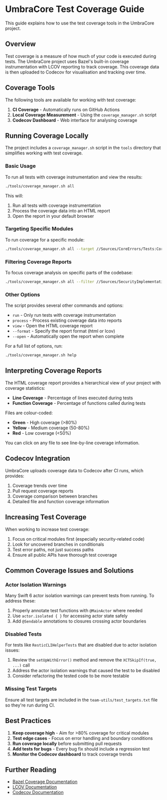 # UmbraCore Test Coverage Guide

This guide explains how to use the test coverage tools in the UmbraCore project.

## Overview

Test coverage is a measure of how much of your code is executed during tests. The UmbraCore project uses Bazel's built-in coverage instrumentation with LCOV reporting to track coverage. This coverage data is then uploaded to Codecov for visualisation and tracking over time.

## Coverage Tools

The following tools are available for working with test coverage:

1. **CI Coverage** - Automatically runs on GitHub Actions
2. **Local Coverage Measurement** - Using the `coverage_manager.sh` script
3. **Codecov Dashboard** - Web interface for analysing coverage

## Running Coverage Locally

The project includes a `coverage_manager.sh` script in the `tools` directory that simplifies working with test coverage.

### Basic Usage

To run all tests with coverage instrumentation and view the results:

```bash
./tools/coverage_manager.sh all
```

This will:
1. Run all tests with coverage instrumentation
2. Process the coverage data into an HTML report
3. Open the report in your default browser

### Targeting Specific Modules

To run coverage for a specific module:

```bash
./tools/coverage_manager.sh all --target //Sources/CoreErrors/Tests:CoreErrorsTests
```

### Filtering Coverage Reports

To focus coverage analysis on specific parts of the codebase:

```bash
./tools/coverage_manager.sh all --filter //Sources/SecurityImplementation/...
```

### Other Options

The script provides several other commands and options:

- `run` - Only run tests with coverage instrumentation
- `process` - Process existing coverage data into reports
- `view` - Open the HTML coverage report
- `--format` - Specify the report format (html or lcov)
- `--open` - Automatically open the report when complete

For a full list of options, run:

```bash
./tools/coverage_manager.sh help
```

## Interpreting Coverage Reports

The HTML coverage report provides a hierarchical view of your project with coverage statistics:

- **Line Coverage** - Percentage of lines executed during tests
- **Function Coverage** - Percentage of functions called during tests

Files are colour-coded:
- **Green** - High coverage (>80%)
- **Yellow** - Medium coverage (50-80%)
- **Red** - Low coverage (<50%)

You can click on any file to see line-by-line coverage information.

## Codecov Integration

UmbraCore uploads coverage data to Codecov after CI runs, which provides:

1. Coverage trends over time
2. Pull request coverage reports
3. Coverage comparison between branches
4. Detailed file and function coverage information

## Increasing Test Coverage

When working to increase test coverage:

1. Focus on critical modules first (especially security-related code)
2. Look for uncovered branches in conditionals
3. Test error paths, not just success paths
4. Ensure all public APIs have thorough test coverage

## Common Coverage Issues and Solutions

### Actor Isolation Warnings

Many Swift 6 actor isolation warnings can prevent tests from running. To address these:

1. Properly annotate test functions with `@MainActor` where needed
2. Use `actor.isolated { }` for accessing actor state safely
3. Add `@Sendable` annotations to closures crossing actor boundaries

### Disabled Tests

For tests like `ResticCLIHelperTests` that are disabled due to actor isolation issues:

1. Review the `setUpWithError()` method and remove the `XCTSkipIf(true, ...)` call
2. Address the actor isolation warnings that caused the test to be disabled
3. Consider refactoring the tested code to be more testable

### Missing Test Targets

Ensure all test targets are included in the `team-utils/test_targets.txt` file so they're run during CI.

## Best Practices

1. **Keep coverage high** - Aim for >80% coverage for critical modules
2. **Test edge cases** - Focus on error handling and boundary conditions
3. **Run coverage locally** before submitting pull requests
4. **Add tests for bugs** - Every bug fix should include a regression test
5. **Monitor the Codecov dashboard** to track coverage trends

## Further Reading

- [Bazel Coverage Documentation](https://bazel.build/reference/command-line-reference#coverage)
- [LCOV Documentation](https://github.com/linux-test-project/lcov)
- [Codecov Documentation](https://docs.codecov.io/)
